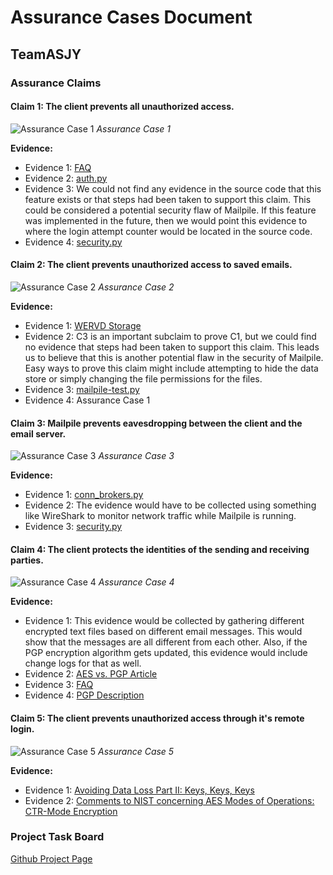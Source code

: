 # Assurance Cases Document

## TeamASJY

### Assurance Claims

#### Claim 1: The client prevents all unauthorized access.

![Assurance Case 1](https://i.imgur.com/WJJ2B5P.png)
*Assurance Case 1*

**Evidence:**
* Evidence 1: [FAQ](https://www.mailpile.is/faq/#enc-5)
* Evidence 2: [auth.py](https://github.com/mailpile/Mailpile/blob/master/mailpile/auth.py) 
* Evidence 3: We could not find any evidence in the source code that this feature exists or that steps had been taken to support this claim. This could be considered a potential security flaw of Mailpile. If this feature was implemented in the future, then we would point this evidence to where the login attempt counter would be located in the source code.
* Evidence 4: [security.py](https://github.com/mailpile/Mailpile/blob/master/mailpile/security.py)


#### Claim 2: The client prevents unauthorized access to saved emails.

![Assurance Case 2](https://i.imgur.com/2JnnbyI.png)
*Assurance Case 2*

**Evidence:**

* Evidence 1: [WERVD Storage](https://github.com/mailpile/Mailpile/wiki/WERVD-Storage)
* Evidence 2: C3 is an important subclaim to prove C1, but we could find no evidence that steps had been taken to support this claim. This leads us to believe that this is another potential flaw in the security of Mailpile. Easy ways to prove this claim might include attempting to hide the data store or simply changing the file permissions for the files.
* Evidence 3: [mailpile-test.py](https://github.com/mailpile/Mailpile/blob/master/scripts/mailpile-test.py)
* Evidence 4: Assurance Case 1


#### Claim 3: Mailpile prevents eavesdropping between the client and the email server.

![Assurance Case 3](https://i.imgur.com/Z7147H5.png)
*Assurance Case 3*

**Evidence:**
* Evidence 1: [conn_brokers.py](https://github.com/mailpile/Mailpile/blob/master/mailpile/conn_brokers.py)
* Evidence 2: The evidence would have to be collected using something like WireShark to monitor network traffic while Mailpile is running.
* Evidence 3: [security.py](https://github.com/mailpile/Mailpile/blob/master/mailpile/security.py)


#### Claim 4: The client protects the identities of the sending and receiving parties.

![Assurance Case 4](https://i.imgur.com/BOLK0Rz.png)
*Assurance Case 4*

**Evidence:**
*  Evidence 1: This evidence would be collected by gathering different encrypted text files based on different email messages. This would show that the messages are all different from each other. Also, if the PGP encryption algorithm gets updated, this evidence would include change logs for that as well.
*  Evidence 2: [AES vs. PGP Article](https://info.townsendsecurity.com/bid/66064/aes-vs-pgp-what-is-the-difference)
*  Evidence 3: [FAQ](https://www.mailpile.is/faq/#wha-3)
*  Evidence 4: [PGP Description](https://en.wikipedia.org/wiki/Pretty_Good_Privacy)


#### Claim 5: The client prevents unauthorized access through it's remote login. 

![Assurance Case 5](https://i.imgur.com/MZrMHbm.png)
*Assurance Case 5*

**Evidence:**
*  Evidence 1: [Avoiding Data Loss Part II: Keys, Keys, Keys](https://www.mailpile.is/blog/2016-11-23_Protecting_Your_Local_Data.html)
*  Evidence 2: [Comments to NIST concerning AES Modes of Operations:
CTR-Mode Encryption](https://pdfs.semanticscholar.org/73da/c992eec0be2b773e0151a720692180e25709.pdf)


### Project Task Board

[Github Project Page](https://github.com/SethRedwine/CSCI8420-TeamASJY/projects/4)
